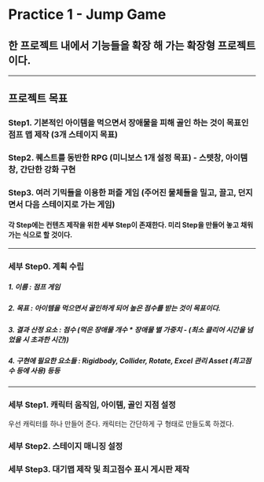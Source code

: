 # Practice 1 - Jump Game

## 한 프로젝트 내에서 기능들을 확장 해 가는 확장형 프로젝트이다.

<hr>

## 프로젝트 목표

### Step1. 기본적인 아이템을 먹으면서 장애물을 피해 골인 하는 것이 목표인 점프 맵 제작 (3개 스테이지 목표)

### Step2. 퀘스트를 동반한 RPG (미니보스 1개 설정 목표) - 스텟창, 아이템 창, 간단한 강화 구현

### Step3. 여러 기믹들을 이용한 퍼즐 게임 (주어진 물체들을 밀고, 끌고, 던지면서 다음 스테이지로 가는 게임)

#### 각 Step에는 컨텐츠 제작을 위한 세부 Step이 존재한다. 미리 Step을 만들어 놓고 채워가는 식으로 할 것이다.

<hr>

### 세부 Step0. 계획 수립

##### 1. 이름 : 점프 게임

##### 2. 목표 : 아이템을 먹으면서 골인하게 되어 높은 점수를 받는 것이 목표이다.

##### 3. 결과 산정 요소 : 점수 (먹은 장애물 개수 * 장애물 별 가중치 - (최소 클리어 시간을 넘었을 시 초과한 시간))

##### 4. 구현에 필요한 요소들 : Rigidbody, Collider, Rotate, Excel 관리 Asset (최고점수 등에 사용) 등등

<hr>

### 세부 Step1. 캐릭터 움직임, 아이템, 골인 지점 설정

우선 캐릭터를 하나 만들어 준다. 캐릭터는 간단하게 구 형태로 만들도록 하겠다.





### 세부 Step2. 스테이지 매니징 설정



### 세부 Step3. 대기맵 제작 및 최고점수 표시 게시판 제작






